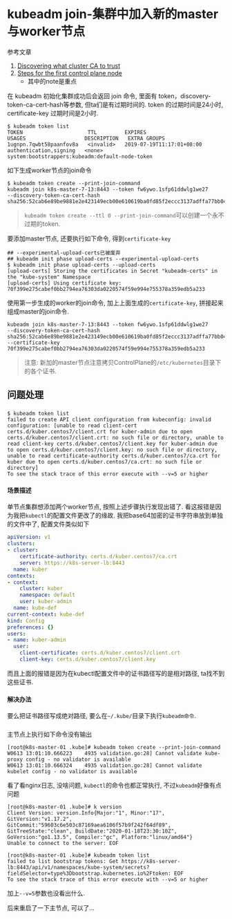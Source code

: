 # kubeadm join-集群中加入新的master与worker节点

参考文章

1. [Discovering what cluster CA to trust](https://kubernetes.io/docs/reference/setup-tools/kubeadm/kubeadm-join/#discovering-what-cluster-ca-to-trust)
2. [Steps for the first control plane node](https://kubernetes.io/docs/setup/independent/high-availability/#steps-for-the-first-control-plane-node)
    - 其中的note是重点

在 kubeadm 初始化集群成功后会返回 join 命令, 里面有 token，discovery-token-ca-cert-hash等参数, 但ta们是有过期时间的. token 的过期时间是24小时, certificate-key 过期时间是2小时.

```
$ kubeadm token list
TOKEN                     TTL         EXPIRES                     USAGES                   DESCRIPTION   EXTRA GROUPS
1ugnpn.7qwbt58paanfov8a   <invalid>   2019-07-19T11:17:01+08:00   authentication,signing   <none>        system:bootstrappers:kubeadm:default-node-token
```

如下生成worker节点的join命令

```console
$ kubeadm token create --print-join-command
kubeadm join k8s-master-7-13:8443 --token fw6ywo.1sfp61ddwlg1we27     --discovery-token-ca-cert-hash sha256:52cab6e89be9881e2e423149ecb00e610619ba0fd85f2eccc3137adffa77bb04
```

> `kubeadm token create --ttl 0 --print-join-command`可以创建一个永不过期的token.

要添加master节点, 还要执行如下命令, 得到`certificate-key`

```
## --experimental-upload-certs已被废弃
## kubeadm init phase upload-certs --experimental-upload-certs
$ kubeadm init phase upload-certs --upload-certs
[upload-certs] Storing the certificates in Secret "kubeadm-certs" in the "kube-system" Namespace
[upload-certs] Using certificate key:
70f399e275cabef0bb2794ea76303da0220574f59e994e755378a359edb5a233
```

使用第一步生成的worker的join命令, 加上上面生成的`certificate-key`, 拼接起来组成master的join命令.

```
kubeadm join k8s-master-7-13:8443 --token fw6ywo.1sfp61ddwlg1we27     --discovery-token-ca-cert-hash sha256:52cab6e89be9881e2e423149ecb00e610619ba0fd85f2eccc3137adffa77bb04 --certificate-key 70f399e275cabef0bb2794ea76303da0220574f59e994e755378a359edb5a233
```

> 注意: 新加的master节点注意拷贝ControlPlane的`/etc/kubernetes`目录下的各个证书.

## 问题处理

### 

```
$ kubeadm token list
failed to create API client configuration from kubeconfig: invalid configuration: [unable to read client-cert certs.d/kuber.centos7/client.crt for kuber-admin due to open certs.d/kuber.centos7/client.crt: no such file or directory, unable to read client-key certs.d/kuber.centos7/client.key for kuber-admin due to open certs.d/kuber.centos7/client.key: no such file or directory, unable to read certificate-authority certs.d/kuber.centos7/ca.crt for kuber due to open certs.d/kuber.centos7/ca.crt: no such file or directory]
To see the stack trace of this error execute with --v=5 or higher
```

#### 场景描述

单节点集群想添加两个worker节点, 按照上述步骤执行发现出错了. 看这报错是因为我把`kubectl`的配置文件更改了的缘故. 我把base64加密的证书字符串放到单独的文件中了, 配置文件类似如下

```yaml
apiVersion: v1
clusters:
- cluster:
    certificate-authority: certs.d/kuber.centos7/ca.crt
    server: https://k8s-server-lb:8443
  name: kuber
contexts:
- context:
    cluster: kuber
    namespace: default
    user: kuber-admin
  name: kube-def
current-context: kube-def
kind: Config
preferences: {}
users:
- name: kuber-admin
  user:
    client-certificate: certs.d/kuber.centos7/client.crt
    client-key: certs.d/kuber.centos7/client.key
```

而且上面的报错是因为在kubectl配置文件中的证书路径写的是相对路径, ta找不到这些证书.

#### 解决办法

要么把证书路径写成绝对路径, 要么在`~/.kube/`目录下执行`kubeadm命令`.

###

主节点上执行如下命令没有输出

```
[root@k8s-master-01 .kube]# kubeadm token create --print-join-command
W0613 13:01:10.666223    4935 validation.go:28] Cannot validate kube-proxy config - no validator is available
W0613 13:01:10.666324    4935 validation.go:28] Cannot validate kubelet config - no validator is available
```

看了看nginx日志, 没啥问题, `kubectl`的命令也都正常执行, 不过`kubeadm`好像有点问题

```
[root@k8s-master-01 .kube]# k version
Client Version: version.Info{Major:"1", Minor:"17", GitVersion:"v1.17.2", GitCommit:"59603c6e503c87169aea6106f57b9f242f64df89", GitTreeState:"clean", BuildDate:"2020-01-18T23:30:10Z", GoVersion:"go1.13.5", Compiler:"gc", Platform:"linux/amd64"}
Unable to connect to the server: EOF
```

```
[root@k8s-master-01 .kube]# kubeadm token list
failed to list bootstrap tokens: Get https://k8s-server-lb:8443/api/v1/namespaces/kube-system/secrets?fieldSelector=type%3Dbootstrap.kubernetes.io%2Ftoken: EOF
To see the stack trace of this error execute with --v=5 or higher
```

加上`--v=5`参数也没看出什么.

后来重启了一下主节点, 可以了...
